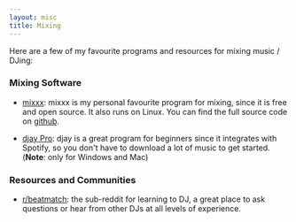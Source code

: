 ```yaml
---
layout: misc
title: Mixing
---
```


Here are a few of my favourite programs and resources for mixing music / DJing:


### Mixing Software
- [mixxx](mixxx.org): mixxx is my personal favourite program for mixing, since
it is free and open source. It also runs on Linux. You can find the full source
code on [github](https://github.com/mixxxdj/mixxx).

- [djay Pro](https://www.algoriddim.com/): djay is a great program for
beginners since it integrates with Spotify, so you don't have to download a lot
of music to get started. (**Note**: only for Windows and Mac)

### Resources and Communities
- [r/beatmatch](https://www.reddit.com/r/beatmatch): the sub-reddit for learning
to DJ, a great place to ask questions or hear from other DJs at all levels
of experience.
